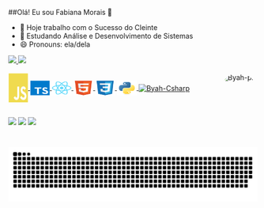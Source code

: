 ##Olá! Eu sou Fabiana Morais 👋

- 🔭 Hoje trabalho com o Sucesso do Cleinte
- 🌱 Estudando Análise e Desenvolvimento de Sistemas
- 😄 Pronouns: ela/dela
<div align="justify">
  <a href="https://github.com/Byahbh">
  <img height="180" src="https://github-readme-stats.vercel.app/api?username=byahbh&show_icons=true&theme=radical&include_all_commits=true&count_private=true"/>
  <img height="165" src="https://github-readme-stats.vercel.app/api/top-langs/?username=byahbh&layout=compact&langs_count=7&theme=radical"/>
</div>
<div style="display: inline_block"><br>
  <img align="center" alt="Byah-Js" height="60" width="40" src="https://raw.githubusercontent.com/devicons/devicon/master/icons/javascript/javascript-plain.svg">
  <img align="center" alt="Byah-Ts" height="30" width="40" src="https://raw.githubusercontent.com/devicons/devicon/master/icons/typescript/typescript-plain.svg">
  <img align="center" alt="Byah-React" height="30" width="40" src="https://raw.githubusercontent.com/devicons/devicon/master/icons/react/react-original.svg">
  <img align="center" alt="ByahHTML" height="30" width="40" src="https://raw.githubusercontent.com/devicons/devicon/master/icons/html5/html5-original.svg">
  <img align="center" alt="Byah-CSS" height="30" width="40" src="https://raw.githubusercontent.com/devicons/devicon/master/icons/css3/css3-original.svg">
  <img align="center" alt="Byah-Python" height="30" width="40" src="https://raw.githubusercontent.com/devicons/devicon/master/icons/python/python-original.svg">
  <img align="center" alt="Byah-Csharp" height="30" width="40" src="https://cdn.jsdelivr.net/gh/devicons/devicon/icons/c/c-original.svg" />
  <img align="right" alt="Byah-pic" height="150" style="border-radius:50px;" 
  src="https://cdn.discordapp.com/attachments/1000785806912393299/1000796380803121234/rounded-in-photoretrica_1.png?width=676&height=676">
  
</div>

##

<div>
  <a href="https://instagram.com/byah.morais" target="_blank"><img src="https://img.shields.io/badge/-Instagram-%23E4405F?style=for-the-badge&logo=instagram&logoColor=white" target="_blank"></a>
  <a href="https:https://discord.gg/Wn9sDVrVSr" target="_blank"><img src="https://img.shields.io/badge/Discord-7289DA?style=for-the-badge&logo=discord&logoColor=white" target="_blank"></a> 
  <a href="https://www.linkedin.com/in/fabiana-morais-b2196a108" target="_blank"><img src="https://img.shields.io/badge/-LinkedIn-%230077B5?style=for-the-badge&logo=linkedin&logoColor=white" target="_blank"></a> 
  
  ![Snake animation](https://github.com/byahbh/byahbh/blob/output/github-contribution-grid-snake.svg)
</div>
